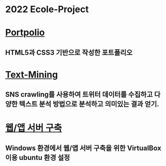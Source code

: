 # 2022 Ecole-Project


# [Portpolio](https://04-5h.github.io/Ecole/new/index.html)
## HTML5과 CSS3 기반으로 작성한 포트폴리오


# [Text-Mining](https://github.com/04-5h/Ecole/blob/main/Text_mining_project_2022_%EA%B2%BD%EC%84%B1%EB%8C%80_yamada.ipynb)
## SNS crawling를 사용하여 트위터 데이터를 수집하고 다양한 텍스트 분석 방법으로 분석하고 의미있는 결과 얻기.


# [웹/앱 서버 구축](https://github.com/04-5h/Ecole/blob/main/11.11/README.md)
## Windows 환경에서 웹/앱 서버 구축을 위한 VirtualBox 이용 ubuntu 환경 설정

